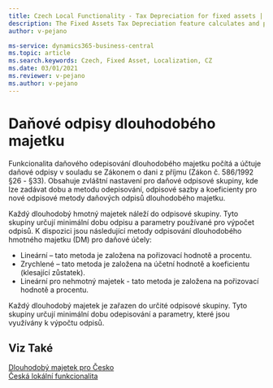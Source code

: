 ```yaml
---
title: Czech Local Functionality - Tax Depreciation for fixed assets | Microsoft Docs
description: The Fixed Assets Tax Depreciation feature calculates and posts tax depreciation in compliance with the Income Tax Act.
author: v-pejano

ms-service: dynamics365-business-central
ms.topic: article
ms.search.keywords: Czech, Fixed Asset, Localization, CZ
ms.date: 03/01/2021
ms.reviewer: v-pejano
ms.author: v-pejano
---
```


# Daňové odpisy dlouhodobého majetku

Funkcionalita daňového odepisování dlouhodobého majetku počítá a účtuje daňové odpisy v souladu se Zákonem o dani z příjmu (Zákon č. 586/1992 §26 - §33). Obsahuje zvláštní nastavení pro daňové odpisové skupiny, kde lze zadávat dobu a metodu odepisování, odpisové sazby a koeficienty pro nové odpisové metody daňových odpisů dlouhodobého majetku.  

Každý dlouhodobý hmotný majetek náleží do odpisové skupiny. Tyto skupiny určují minimální dobu odpisu a parametry používané pro výpočet odpisů.
K dispozici jsou následující metody odpisování dlouhodobého hmotného majetku (DM) pro daňové účely:

- Lineární – tato metoda je založena na pořizovací hodnotě a procentu.
- Zrychlené – tato metoda je založena na účetní hodnotě a koeficientu (klesající zůstatek).
- Lineární pro nehmotný majetek - tato metoda je založena na pořizovací hodnotě a procentu.

Každý dlouhodobý majetek je zařazen do určité odpisové skupiny. Tyto skupiny určují minimální dobu odepisování a parametry, které jsou využívány k výpočtu odpisů.

## Viz Také

[Dlouhodobý majetek pro Česko](ui-extensions-fixed-asset-localization-cz.md)  
[Česká lokální funkcionalita](czech-local-functionality.md)  
